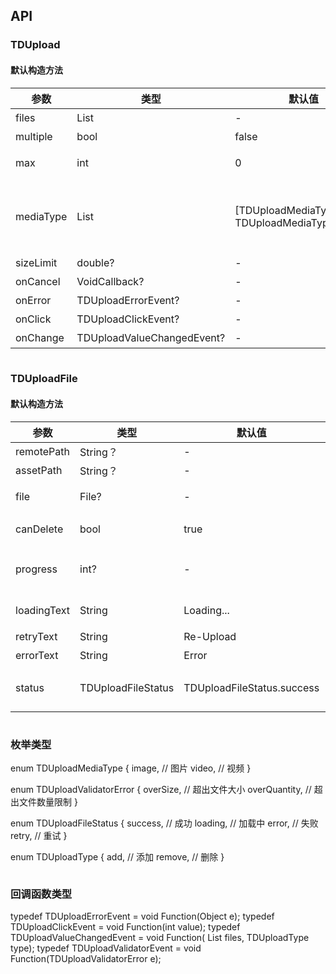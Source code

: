 ## API
### TDUpload
#### 默认构造方法

| 参数 | 类型 | 默认值 | 说明 |
| --- | --- | --- | --- |
| files | List<TDUploadFile> | - | 控制展示的文件列表，必传 |
| multiple | bool | false | 是否多选上传 |
| max | int | 0 | 多选上传时，上传文件数量的最大值，为0时不限制数量 |
| mediaType | List<TDUploadMediaType> | [TDUploadMediaType.image, TDUploadMediaType.video] | 支持的文件类型，目前TDUploadMediaType.image代表图片，TDUploadMediaType.video代表视频 |
| sizeLimit | double? | - | 图片大小限制，单位为KB |
| onCancel | VoidCallback? | - | 监听取消上传 |
| onError | TDUploadErrorEvent? | - | 监听文件校验出错 |
| onClick | TDUploadClickEvent? | - |  监听点击图片位 |
| onChange | TDUploadValueChangedEvent? | - | 监听添加或删除照片 |



```
```
 ### TDUploadFile
#### 默认构造方法

| 参数 | 类型 | 默认值 | 说明 |
| --- | --- | --- | --- |
| remotePath | String？ | - | 资源远程地址 |
| assetPath | String？ | - | 资源本地地址 |
| file | File? | - | 从相册或相机获取的资源文件 |
| canDelete | bool | true | 是否显示右上角删除icon |
| progress | int? | - | 进度，从0-100，仅在状态为loading时有效 |
| loadingText | String | Loading... | loading状态默认提示语 |
| retryText | String | Re-Upload | retry状态默认提示语 |
| errorText | String | Error | error状态默认提示语 |
| status | TDUploadFileStatus | TDUploadFileStatus.success | 资源状态，具体枚举类型见TDUploadFileStatus |

```
```

### 枚举类型

enum TDUploadMediaType {
  image, // 图片
  video, // 视频
}

enum TDUploadValidatorError {
  overSize, // 超出文件大小
  overQuantity, // 超出文件数量限制
}

enum TDUploadFileStatus {
  success, // 成功
  loading, // 加载中
  error, // 失败
  retry, // 重试
}

enum TDUploadType {
  add, // 添加
  remove, // 删除
}

```
```
### 回调函数类型

typedef TDUploadErrorEvent = void Function(Object e);
typedef TDUploadClickEvent = void Function(int value);
typedef TDUploadValueChangedEvent = void Function(
    List<TDUploadFile> files, TDUploadType type);
typedef TDUploadValidatorEvent = void Function(TDUploadValidatorError e);